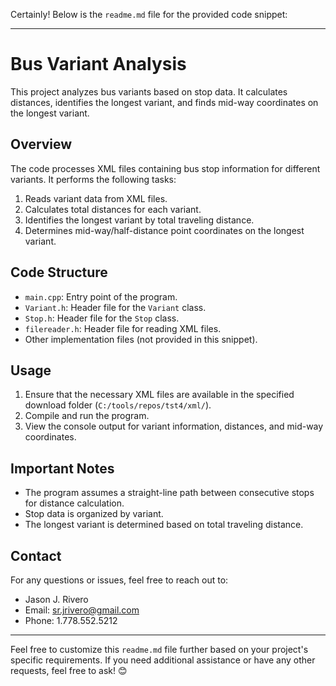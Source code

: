Certainly! Below is the `readme.md` file for the provided code snippet:

---

# Bus Variant Analysis

This project analyzes bus variants based on stop data. It calculates distances, identifies the longest variant, and finds mid-way coordinates on the longest variant.

## Overview

The code processes XML files containing bus stop information for different variants. It performs the following tasks:

1. Reads variant data from XML files.
2. Calculates total distances for each variant.
3. Identifies the longest variant by total traveling distance.
4. Determines mid-way/half-distance point coordinates on the longest variant.

## Code Structure

- `main.cpp`: Entry point of the program.
- `Variant.h`: Header file for the `Variant` class.
- `Stop.h`: Header file for the `Stop` class.
- `filereader.h`: Header file for reading XML files.
- Other implementation files (not provided in this snippet).

## Usage

1. Ensure that the necessary XML files are available in the specified download folder (`C:/tools/repos/tst4/xml/`).
2. Compile and run the program.
3. View the console output for variant information, distances, and mid-way coordinates.

## Important Notes

- The program assumes a straight-line path between consecutive stops for distance calculation.
- Stop data is organized by variant.
- The longest variant is determined based on total traveling distance.

## Contact

For any questions or issues, feel free to reach out to:

- Jason J. Rivero
- Email: sr.jrivero@gmail.com
- Phone: 1.778.552.5212

---

Feel free to customize this `readme.md` file further based on your project's specific requirements. If you need additional assistance or have any other requests, feel free to ask! 😊
